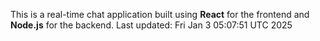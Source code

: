 This is a real-time chat application built using **React** for the frontend and **Node.js** for the backend.
Last updated: Fri Jan  3 05:07:51 UTC 2025
